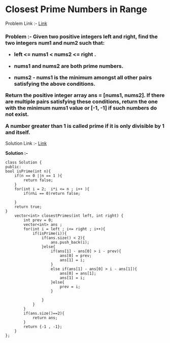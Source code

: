 # Closest Prime Numbers in Range

Problem Link :- [Link](https://leetcode.com/problems/closest-prime-numbers-in-range/)

<h3>
Problem :- Given two positive integers left and right, find the two integers num1 and num2 such that:

  * left <= nums1 < nums2 <= right .
                                 
  * nums1 and nums2 are both prime numbers.
                                 
  * nums2 - nums1 is the minimum amongst all other pairs satisfying the above conditions.
                                 
Return the positive integer array ans = [nums1, nums2]. If there are multiple pairs satisfying these conditions, return the one with the minimum nums1 value or [-1, -1] if such numbers do not exist.

A number greater than 1 is called prime if it is only divisible by 1 and itself.
</h3>

Solution Link :- [Link](https://leetcode.com/problems/closest-prime-numbers-in-range/submissions/879306714/)

**Solution :-**
```
class Solution {
public:
bool isPrime(int n){
    if(n == 0 ||n == 1 ){
        return false;
    }
    for(int i = 2;  i*i <= n ; i++ ){
        if(n%i == 0)return false;

    }
    return true;
}
    vector<int> closestPrimes(int left, int right) {
        int prev = 0;
        vector<int> ans ;
        for(int i = left ; i<= right ; i++){
            if(isPrime(i)){
                if(ans.size() < 2){
                    ans.push_back(i);
                }else{
                    if(ans[1] - ans[0] > i - prev){
                        ans[0] = prev;
                        ans[1] = i;
                    }
                    else if(ans[1] - ans[0] > i - ans[1]){
                        ans[0] = ans[1];
                        ans[1] = i;
                    }else{
                        prev = i;
                    }
                    
                }
            }
        }
        if(ans.size()==2){
            return ans;
        }
        return {-1 , -1};
    }
};
```
